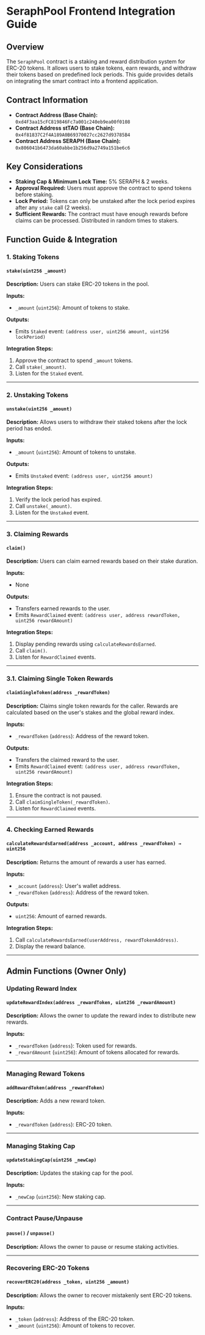 # SeraphPool Frontend Integration Guide

## Overview

The `SeraphPool` contract is a staking and reward distribution system for ERC-20 tokens. It allows users to stake tokens, earn rewards, and withdraw their tokens based on predefined lock periods. This guide provides details on integrating the smart contract into a frontend application.

## Contract Information

- **Contract Address (Base Chain):** `0xd4F3aa15cFC819846Fc7a001c240eb9ea00f0108`
- **Contract Address stTAO (Base Chain):** `0x4f81837C2f4A189A0B69370027cc2627d93785B4`
- **Contract Address SERAPH (Base Chain):** `0x806041b6473da60abbe1b256d9a2749a151be6c6`

## Key Considerations

- **Staking Cap & Minimum Lock Time:** 5% SERAPH & 2 weeks.
- **Approval Required:** Users must approve the contract to spend tokens before staking.
- **Lock Period:** Tokens can only be unstaked after the lock period expires after any `stake` call (2 weeks).
- **Sufficient Rewards:** The contract must have enough rewards before claims can be processed. Distributed in random times to stakers.

## Function Guide & Integration

### 1. Staking Tokens

#### `stake(uint256 _amount)`

**Description:**
Users can stake ERC-20 tokens in the pool.

**Inputs:**

- `_amount` (`uint256`): Amount of tokens to stake.

**Outputs:**

- Emits `Staked` event: `(address user, uint256 amount, uint256 lockPeriod)`

**Integration Steps:**

1. Approve the contract to spend `_amount` tokens.
2. Call `stake(_amount)`.
3. Listen for the `Staked` event.

---

### 2. Unstaking Tokens

#### `unstake(uint256 _amount)`

**Description:**
Allows users to withdraw their staked tokens after the lock period has ended.

**Inputs:**

- `_amount` (`uint256`): Amount of tokens to unstake.

**Outputs:**

- Emits `Unstaked` event: `(address user, uint256 amount)`

**Integration Steps:**

1. Verify the lock period has expired.
2. Call `unstake(_amount)`.
3. Listen for the `Unstaked` event.

---

### 3. Claiming Rewards

#### `claim()`

**Description:**
Users can claim earned rewards based on their stake duration.

**Inputs:**

- None

**Outputs:**

- Transfers earned rewards to the user.
- Emits `RewardClaimed` event: `(address user, address rewardToken, uint256 rewardAmount)`

**Integration Steps:**

1. Display pending rewards using `calculateRewardsEarned`.
2. Call `claim()`.
3. Listen for `RewardClaimed` events.

---

### 3.1. Claiming Single Token Rewards

#### `claimSingleToken(address _rewardToken)`

**Description:**
Claims single token rewards for the caller. Rewards are calculated based on the user's stakes and the global reward index.

**Inputs:**

- `_rewardToken` (`address`): Address of the reward token.

**Outputs:**

- Transfers the claimed reward to the user.
- Emits `RewardClaimed` event: `(address user, address rewardToken, uint256 rewardAmount)`

**Integration Steps:**

1. Ensure the contract is not paused.
2. Call `claimSingleToken(_rewardToken)`.
3. Listen for `RewardClaimed` events.

---

### 4. Checking Earned Rewards

#### `calculateRewardsEarned(address _account, address _rewardToken) → uint256`

**Description:**
Returns the amount of rewards a user has earned.

**Inputs:**

- `_account` (`address`): User's wallet address.
- `_rewardToken` (`address`): Address of the reward token.

**Outputs:**

- `uint256`: Amount of earned rewards.

**Integration Steps:**

1. Call `calculateRewardsEarned(userAddress, rewardTokenAddress)`.
2. Display the reward balance.

---

## Admin Functions (Owner Only)

### Updating Reward Index

#### `updateRewardIndex(address _rewardToken, uint256 _rewardAmount)`

**Description:**
Allows the owner to update the reward index to distribute new rewards.

**Inputs:**

- `_rewardToken` (`address`): Token used for rewards.
- `_rewardAmount` (`uint256`): Amount of tokens allocated for rewards.

---

### Managing Reward Tokens

#### `addRewardToken(address _rewardToken)`

**Description:**
Adds a new reward token.

**Inputs:**

- `_rewardToken` (`address`): ERC-20 token.

---

### Managing Staking Cap

#### `updateStakingCap(uint256 _newCap)`

**Description:**
Updates the staking cap for the pool.

**Inputs:**

- `_newCap` (`uint256`): New staking cap.

---

### Contract Pause/Unpause

#### `pause()` / `unpause()`

**Description:**
Allows the owner to pause or resume staking activities.

---

### Recovering ERC-20 Tokens

#### `recoverERC20(address _token, uint256 _amount)`

**Description:**
Allows the owner to recover mistakenly sent ERC-20 tokens.

**Inputs:**

- `_token` (`address`): Address of the ERC-20 token.
- `_amount` (`uint256`): Amount of tokens to recover.
